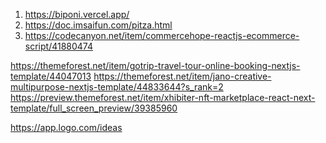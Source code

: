 
1) https://biponi.vercel.app/
2) https://doc.imsaifun.com/pitza.html
3) https://codecanyon.net/item/commercehope-reactjs-ecommerce-script/41880474


https://themeforest.net/item/gotrip-travel-tour-online-booking-nextjs-template/44047013
https://themeforest.net/item/jano-creative-multipurpose-nextjs-template/44833644?s_rank=2
https://preview.themeforest.net/item/xhibiter-nft-marketplace-react-next-template/full_screen_preview/39385960

https://app.logo.com/ideas
